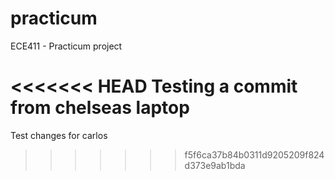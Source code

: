 practicum
=========

ECE411 - Practicum project

<<<<<<< HEAD
Testing a commit from chelseas laptop
=======
Test changes for carlos
>>>>>>> f5f6ca37b84b0311d9205209f824d373e9ab1bda
